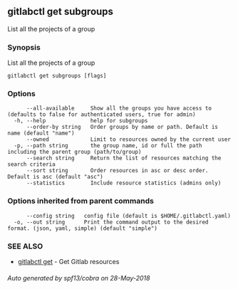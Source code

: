 ## gitlabctl get subgroups

List all the projects of a group

### Synopsis

List all the projects of a group

```
gitlabctl get subgroups [flags]
```

### Options

```
      --all-available     Show all the groups you have access to (defaults to false for authenticated users, true for admin)
  -h, --help              help for subgroups
      --order-by string   Order groups by name or path. Default is name (default "name")
      --owned             Limit to resources owned by the current user
  -p, --path string       the group name, id or full the path including the parent group (path/to/group)
      --search string     Return the list of resources matching the search criteria
      --sort string       Order resources in asc or desc order. Default is asc (default "asc")
      --statistics        Include resource statistics (admins only)
```

### Options inherited from parent commands

```
      --config string   config file (default is $HOME/.gitlabctl.yaml)
  -o, --out string      Print the command output to the desired format. (json, yaml, simple) (default "simple")
```

### SEE ALSO

* [gitlabctl get](gitlabctl_get.md)	 - Get Gitlab resources

###### Auto generated by spf13/cobra on 28-May-2018
